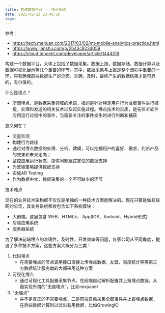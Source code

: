 ```yaml
---
title: 构建数据平台 -- 埋点系统
date: 2021-02-23 23:46:16
tags:
---
```


参考：
* https://tech.meituan.com/2017/03/02/mt-mobile-analytics-practice.html
* https://www.jianshu.com/p/2b43c823d059
* https://cloud.tencent.com/developer/article/1444316

构建一个数据平台，大体上包括了数据采集，数据上报，数据存储，数据计算以及数据可视化展示等几个重要的环节。其中，数据采集与上报是整个流程中重要的一环，只有确保前端数据生产的全面，准确，及时，最终产生的数据结果才是可靠的，有价值的。

什么是埋点？
  * 所谓埋点，是数据采集领域的术语，指的是针对特定用户行为或者事件进行捕捉，处理和发送的相关技术以及起实施过程。埋点技术的实质，是先监听软件应用运行过程中的事件，当需要关注的事件发生时进行判断和捕获

意义何在？
  * 流量监测
  * 构建行为路径
  * 通过对埋点数据的处理、分析、建模，可以挖掘用户的喜好、需求，判断产品的效果和未来走向；
  * 监控应用运行状态，提供问题跟踪定位的数据支持
  * 为营销策略提供数据支持
  * 实施AB Testing
  * 作为数据中太，数据采集的一个不可缺少的环节

技术难点

现在的业务技术架构都不仅仅是单独的一种技术方案能解决的。现在只要是做互联网的公司，其业务系统都会包含如下系统模块：

  * 大前端。这里包含 WEB、HTML5， App(IOS、Android、Hybrid形式)
  * 后端应用系统
  * 服务器系统

为了解决前端埋点的准确性，及时性，开发效率等问题，各家公司从不同角度，提出了多种技术方案，这些方案大概分为三类：

1. 代码埋点
    * 在需要埋点的节点调用接口直接上传埋点数据，友盟，百度统计等等第三方数据统计服务商的大都采用这种方案
2. 可视化埋点
    * 通过可视化工具配置采集节点，在前端自动解析配置并上报埋点数据，从而实现所谓的”无痕埋点“，比如mixpanel
3. “无埋点”
    * 并不是真正的不需要埋点，二是前端自动采集全部事件并上报埋点数据，在后端数据计算时过滤出有用数据，比如GrowingIO

